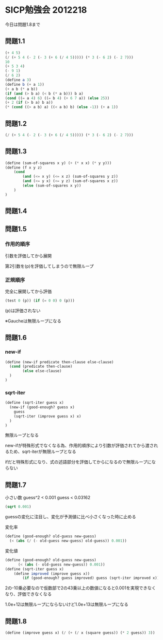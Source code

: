 # SICP勉強会 2012218

今日は問題1.8まで

## 問題1.1

```scheme
(+ 4 5)
(/ (+ 5 4 (- 2 (- 3 (+ 6 (/ 4 5))))) (* 3 (- 6 2) (- 2 7)))
10
(+ 5 3 4)
(- 9 1)
(/ 6 2)
(define a 3)
(define b (+ a 1))
(+ a b (* a b))
(if (and (> b a) (< b (* a b))) b a)
(cond ((= a 4) 6) ((= b 4) (+ 6 7 a)) (else 25))
(+ 2 (if (> b a) b a))
(* (cond ((> a b) a) ((< a b) b) (else -1)) (+ a 1))
```

## 問題1.2

```scheme
(/ (+ 5 4 (- 2 (- 3 (+ 6 (/ 4 5))))) (* 3 (- 6 2) (- 2 7)))
```

## 問題1.3

```scheme
(define (sum-of-squares x y) (+ (* x x) (* y y)))
(define (f x y z) 
    (cond 
        (and (<= x y) (<= x z) (sum-of-squares y z)) 
        (and (<= y x) (<= y z) (sum-of-squares x z)) 
        (else (sum-of-squares x y))
    )
) 
```

## 問題1.4



## 問題1.5

### 作用的順序

引数を評価してから展開

第2引数を(p)を評価してしまうので無限ループ

### 正規順序

完全に展開してから評価

```scheme
(test 0 (p)) (if (= 0 0) 0 (p)))
```

(p)は評価されない

※Gaucheは無限ループになる

## 問題1.6

### new-if

```scheme
(define (new-if predicate then-clause else-clause)
  (cond (predicate then-clause)
        (else else-clause)
  )
)
```

### sqrt-iter

```scheme
(define (sqrt-iter guess x)
  (new-if (good-enough? guess x)
    guess
    (sqrt-iter (improve guess x) x)
  )
)
```

無限ループとなる

new-ifが特殊形式でなくなる為、作用的順序により引数が評価されてから渡されるため、sqrt-iterが無限ループとなる

ifだと特殊形式になり、式の述語部分を評価してからになるので無限ループにならない

## 問題1.7

小さい数
guess^2 < 0.001 guess < 0.03162

```scheme
(sqrt 0.001)
```

guessの変化に注目し、変化が予測値に比べ小さくなった時に止める

変化率

```scheme
(define (good-enough? old-guess new-guess)
  (< (abs (/ (- old-guess new-guess) old-guess)) 0.001))
```

変化値

```scheme
(define (good-enough? old-guess new-guess)
      (< (abs (- old-guess new-guess)) 0.001))
(define (sqrt-iter guess x) 
    (define improved (improve guess x)) 
        (if (good-enough? guess improved) guess (sqrt-iter improved x)))
```

2の-10乗必要なので仮数部で2の43乗以上の数値になると0.001を実現できなくなり、評価できなくなる

1.0e+12は無限ループにならないけど1.0e+13は無限ループになる

## 問題1.8

```scheme
(define (improve guess x) (/ (+ (/ x (square guess)) (* 2 guess)) 3))
```

